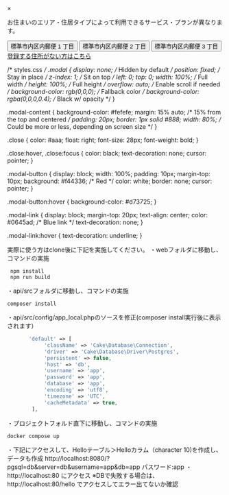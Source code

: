 <!DOCTYPE html>
<html lang="ja">
<head>
<meta charset="UTF-8">
<title>Modal Example</title>
<link rel="stylesheet" href="styles.css">
</head>
<body>

<div id="myModal" class="modal">
  <div class="modal-content">
    <span class="close">&times;</span>
    <p>お住まいのエリア・住居タイプによって利用できるサービス・プランが異なります。</p>
    <div class="modal-buttons">
      <button class="modal-button">標準市内区内郵便 1 丁目</button>
      <button class="modal-button">標準市内区内郵便 2 丁目</button>
      <button class="modal-button">標準市内区内郵便 3 丁目</button>
    </div>
    <a href="#" class="modal-link">登録する住所がない方はこちら</a>
  </div>
</div>

<script src="script.js"></script>
</body>
</html>


/* styles.css */
.modal {
  display: none; /* Hidden by default */
  position: fixed; /* Stay in place */
  z-index: 1; /* Sit on top */
  left: 0;
  top: 0;
  width: 100%; /* Full width */
  height: 100%; /* Full height */
  overflow: auto; /* Enable scroll if needed */
  background-color: rgb(0,0,0); /* Fallback color */
  background-color: rgba(0,0,0,0.4); /* Black w/ opacity */
}

.modal-content {
  background-color: #fefefe;
  margin: 15% auto; /* 15% from the top and centered */
  padding: 20px;
  border: 1px solid #888;
  width: 80%; /* Could be more or less, depending on screen size */
}

.close {
  color: #aaa;
  float: right;
  font-size: 28px;
  font-weight: bold;
}

.close:hover,
.close:focus {
  color: black;
  text-decoration: none;
  cursor: pointer;
}

.modal-button {
  display: block;
  width: 100%;
  padding: 10px;
  margin-top: 10px;
  background: #f44336; /* Red */
  color: white;
  border: none;
  cursor: pointer;
}

.modal-button:hover {
  background-color: #d73725;
}

.modal-link {
  display: block;
  margin-top: 20px;
  text-align: center;
  color: #0645ad; /* Blue link */
  text-decoration: none;
}

.modal-link:hover {
  text-decoration: underline;
}



実際に使う方はclone後に下記を実施してください。
・webフォルダに移動し、コマンドの実施
```
 npm install
 npm run build
```
・api/srcフォルダに移動し、コマンドの実施
```
composer install
```
・api/src/config/app_local.phpのソースを修正(composer install実行後に表示されます）
```php
       'default' => [
            'className' => 'Cake\Database\Connection',
            'driver' => 'Cake\Database\Driver\Postgres',
            'persistent' => false,
            'host' => 'db',
            'username' => 'app',
            'password' => 'app',
            'database' => 'app',
            'encoding' => 'utf8',
            'timezone' => 'UTC',
            'cacheMetadata' => true,
        ],
```
・プロジェクトフォルド直下に移動し、コマンドの実施
```
docker compose up
```
・下記にアクセスして、Helloテーブル＞Helloカラム（character 10)を作成し、データも作成
http://localhost:8080/?pgsql=db&server=db&username=app&db=app
パスワード:app
・http://localhost:80 にアクセス
※DBで失敗する場合は、 http://localhost:80/hello でアクセスしてエラー出てないか確認
